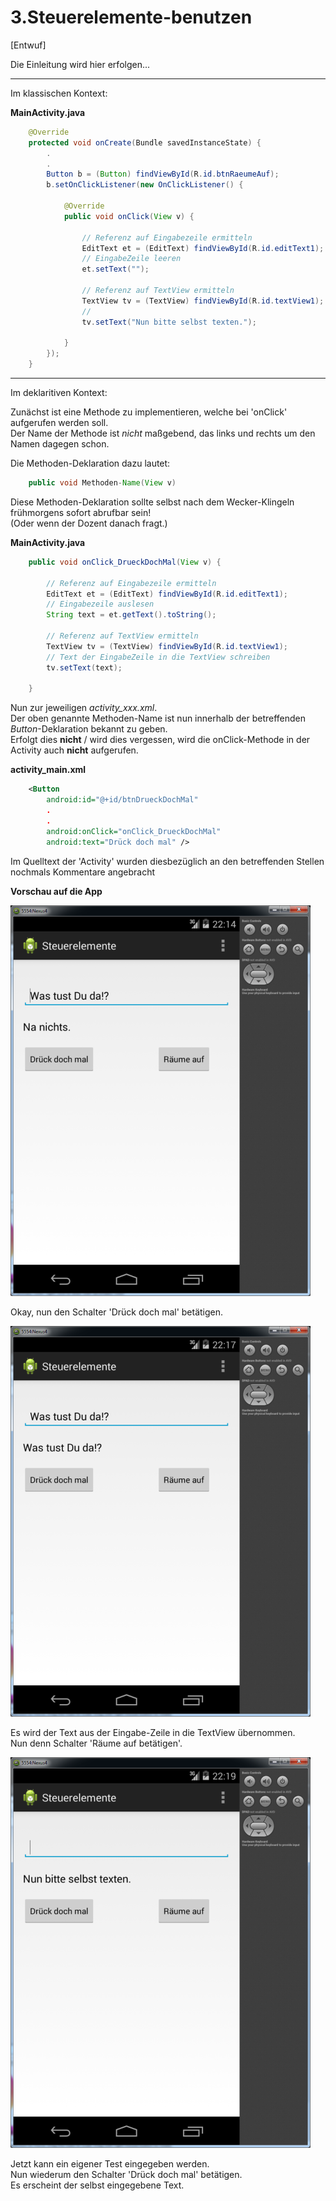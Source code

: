 # 3.Steuerelemente-benutzen

[Entwuf]

Die Einleitung wird hier erfolgen...

----

Im klassischen Kontext:

**MainActivity.java**
```java
	@Override
	protected void onCreate(Bundle savedInstanceState) {
		.
		.
		Button b = (Button) findViewById(R.id.btnRaeumeAuf);
		b.setOnClickListener(new OnClickListener() {
			
			@Override
			public void onClick(View v) {

				// Referenz auf Eingabezeile ermitteln  
				EditText et = (EditText) findViewById(R.id.editText1);
				// EingabeZeile leeren
				et.setText("");

				// Referenz auf TextView ermitteln
				TextView tv = (TextView) findViewById(R.id.textView1);
				// 
				tv.setText("Nun bitte selbst texten.");
				
			}
		});
	}
```

----

Im deklaritiven Kontext:

Zunächst ist eine Methode zu implementieren, welche bei 'onClick' aufgerufen werden soll.  
Der Name der Methode ist _nicht_ maßgebend, das links und rechts um den Namen dagegen schon.  

Die Methoden-Deklaration dazu lautet:

```java
	public void Methoden-Name(View v)
```

Diese Methoden-Deklaration sollte selbst nach dem Wecker-Klingeln frühmorgens sofort abrufbar sein!  
(Oder wenn der Dozent danach fragt.) 

**MainActivity.java**
```java
	public void onClick_DrueckDochMal(View v) {
		
		// Referenz auf Eingabezeile ermitteln  
		EditText et = (EditText) findViewById(R.id.editText1);
		// Eingabezeile auslesen
		String text = et.getText().toString();

		// Referenz auf TextView ermitteln
		TextView tv = (TextView) findViewById(R.id.textView1);
		// Text der EingabeZeile in die TextView schreiben
		tv.setText(text);
		
	}
```

Nun zur jeweiligen *activity_xxx.xml*.  
Der oben genannte Methoden-Name ist nun innerhalb der betreffenden _Button_-Deklaration bekannt zu geben.  
Erfolgt dies __nicht__ / wird dies vergessen, wird die onClick-Methode in der Activity auch __nicht__  aufgerufen.

**activity_main.xml**

```xml
    <Button
        android:id="@+id/btnDrueckDochMal"
		.
		.
        android:onClick="onClick_DrueckDochMal"
        android:text="Drück doch mal" />
```

Im Quelltext der 'Activity' wurden diesbezüglich an den betreffenden Stellen nochmals Kommentare angebracht


__Vorschau auf die App__

![Image](./readme-img/steuerelemente-start.png)

Okay, nun den Schalter 'Drück doch mal' betätigen.

![Image](./readme-img/steuerelemente-next.png)

Es wird der Text aus der Eingabe-Zeile in die TextView übernommen.  
Nun denn Schalter 'Räume auf betätigen'.

![Image](./readme-img/steuerelemente-third.png)

Jetzt kann ein eigener Test eingegeben werden.  
Nun wiederum den Schalter 'Drück doch mal' betätigen.  
Es erscheint der selbst eingegebene Text. 
